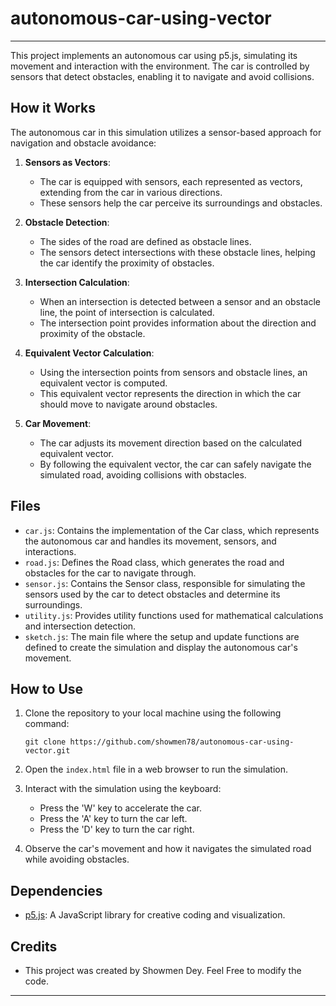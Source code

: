 # autonomous-car-using-vector


---

This project implements an autonomous car using p5.js, simulating its movement and interaction with the environment. The car is controlled by sensors that detect obstacles, enabling it to navigate and avoid collisions.

## How it Works

The autonomous car in this simulation utilizes a sensor-based approach for navigation and obstacle avoidance:

1. **Sensors as Vectors**:
   - The car is equipped with sensors, each represented as vectors, extending from the car in various directions.
   - These sensors help the car perceive its surroundings and obstacles.

2. **Obstacle Detection**:
   - The sides of the road are defined as obstacle lines.
   - The sensors detect intersections with these obstacle lines, helping the car identify the proximity of obstacles.

3. **Intersection Calculation**:
   - When an intersection is detected between a sensor and an obstacle line, the point of intersection is calculated.
   - The intersection point provides information about the direction and proximity of the obstacle.

4. **Equivalent Vector Calculation**:
   - Using the intersection points from sensors and obstacle lines, an equivalent vector is computed.
   - This equivalent vector represents the direction in which the car should move to navigate around obstacles.

5. **Car Movement**:
   - The car adjusts its movement direction based on the calculated equivalent vector.
   - By following the equivalent vector, the car can safely navigate the simulated road, avoiding collisions with obstacles.

## Files

- `car.js`: Contains the implementation of the Car class, which represents the autonomous car and handles its movement, sensors, and interactions.
- `road.js`: Defines the Road class, which generates the road and obstacles for the car to navigate through.
- `sensor.js`: Contains the Sensor class, responsible for simulating the sensors used by the car to detect obstacles and determine its surroundings.
- `utility.js`: Provides utility functions used for mathematical calculations and intersection detection.
- `sketch.js`: The main file where the setup and update functions are defined to create the simulation and display the autonomous car's movement.

## How to Use

1. Clone the repository to your local machine using the following command:
   ```
   git clone https://github.com/showmen78/autonomous-car-using-vector.git
   ```

2. Open the `index.html` file in a web browser to run the simulation.

3. Interact with the simulation using the keyboard:
   - Press the 'W' key to accelerate the car.
   - Press the 'A' key to turn the car left.
   - Press the 'D' key to turn the car right.

4. Observe the car's movement and how it navigates the simulated road while avoiding obstacles.

## Dependencies

- [p5.js](https://p5js.org/): A JavaScript library for creative coding and visualization.

## Credits

- This project was created by Showmen Dey. Feel Free to modify the code.

---
